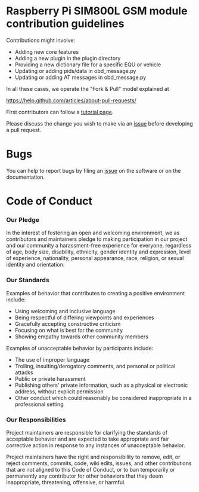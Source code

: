 # Raspberry Pi SIM800L GSM module contribution guidelines

Contributions might involve:

- Adding new core features
- Adding a new plugin in the plugin directory
- Providing a new dictionary file for a specific EQU or vehicle
- Updating or adding pids/data in obd_message.py
- Updating or adding AT messages in obd_message.py

In all these cases, we operate the "Fork & Pull" model explained at

https://help.github.com/articles/about-pull-requests/

First contributors can follow a [tutorial page](https://github.com/firstcontributions/first-contributions).

Please discuss the change you wish to make via an [issue](https://github.com/Ircama/raspberry-pi-sim800l-gsm-module/issues) before developing a pull request.

# Bugs

You can help to report bugs by filing an [issue](https://github.com/Ircama/raspberry-pi-sim800l-gsm-module/issues) on the software or on the documentation.

# Code of Conduct

### Our Pledge

In the interest of fostering an open and welcoming environment, we as
contributors and maintainers pledge to making participation in our project and our community a harassment-free experience for everyone, regardless of age, body
size, disability, ethnicity, gender identity and expression, level of experience,
nationality, personal appearance, race, religion, or sexual identity and
orientation.

### Our Standards

Examples of behavior that contributes to creating a positive environment
include:

* Using welcoming and inclusive language
* Being respectful of differing viewpoints and experiences
* Gracefully accepting constructive criticism
* Focusing on what is best for the community
* Showing empathy towards other community members

Examples of unacceptable behavior by participants include:

* The use of improper language
* Trolling, insulting/derogatory comments, and personal or political attacks
* Public or private harassment
* Publishing others' private information, such as a physical or electronic address, without explicit permission
* Other conduct which could reasonably be considered inappropriate in a professional setting

### Our Responsibilities

Project maintainers are responsible for clarifying the standards of acceptable
behavior and are expected to take appropriate and fair corrective action in
response to any instances of unacceptable behavior.

Project maintainers have the right and responsibility to remove, edit, or
reject comments, commits, code, wiki edits, issues, and other contributions
that are not aligned to this Code of Conduct, or to ban temporarily or
permanently any contributor for other behaviors that they deem inappropriate,
threatening, offensive, or harmful.
